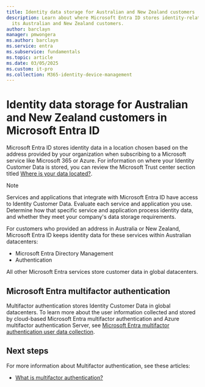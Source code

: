 ```yaml
---
title: Identity data storage for Australian and New Zealand customers
description: Learn about where Microsoft Entra ID stores identity-related data for
  its Australian and New Zealand customers.
author: barclayn
manager: pmwongera
ms.author: barclayn
ms.service: entra
ms.subservice: fundamentals
ms.topic: article
ms.date: 03/05/2025
ms.custom: it-pro
ms.collection: M365-identity-device-management
---
```


# Identity data storage for Australian and New Zealand customers in Microsoft Entra ID

Microsoft Entra ID stores identity data in a location chosen based on the address provided by your organization when subscribing to a Microsoft service like Microsoft 365 or Azure. For information on where your Identity Customer Data is stored, you can review the Microsoft Trust center section titled [Where is your data located?](https://www.microsoft.com/trustcenter/privacy/where-your-data-is-located).

> [!NOTE]
> Services and applications that integrate with Microsoft Entra ID have access to Identity Customer Data. Evaluate each service and application you use. Determine how that specific service and application process identity data, and whether they meet your company's data storage requirements. 

For customers who provided an address in Australia or New Zealand, Microsoft Entra ID keeps identity data for these services within Australian datacenters:

- Microsoft Entra Directory Management
- Authentication

All other Microsoft Entra services store customer data in global datacenters.

<a name='microsoft-azure-ad-multi-factor-authentication-mfa'></a>

## Microsoft Entra multifactor authentication

Multifactor authentication stores Identity Customer Data in global datacenters. To learn more about the user information collected and stored by cloud-based Microsoft Entra multifactor authentication and Azure multifactor authentication Server, see [Microsoft Entra multifactor authentication user data collection](~/identity/authentication/concept-mfa-data-residency.md).

## Next steps

For more information about Multifactor authentication, see these articles:
- [What is multifactor authentication?](~/identity/authentication/concept-mfa-howitworks.md)

